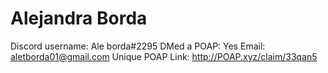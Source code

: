 # Alejandra Borda

Discord username: Ale borda#2295
DMed a POAP: Yes
Email: aletborda01@gmail.com
Unique POAP Link: 
http://POAP.xyz/claim/33qan5